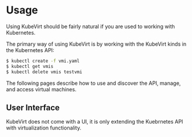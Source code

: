 # Usage

Using KubeVirt should be fairly natural if you are used to working with Kubernetes.

The primary way of using KubeVirt is by working with the KubeVirt kinds in the Kubernetes API:

```bash
$ kubectl create -f vmi.yaml
$ kubectl get vmis
$ kubectl delete vmis testvmi
```

The following pages describe how to use and discover the API, manage, and access virtual machines.

## User Interface

KubeVirt does not come with a UI, it is only extending the Kuebrnetes API with virtualization functionality.

